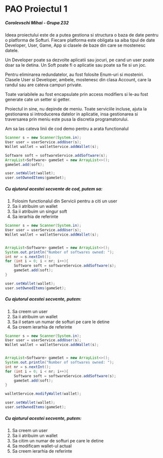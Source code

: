 # PAO Proiectul 1
##### Corolevschi Mihai - Grupa 232

Ideea proiectului este de a putea gestiona si structura o baza de date pentru o platforma de Softuri.
Fiecare platforma este obligata sa aiba tipul de date Developer, User, Game, App si clasele de baze din care se mostenesc datele.

Un Developer poate sa dezvolte aplicatii sau jocuri, pe cand un user poate doar sa le detina.
Un Soft poate fi o aplicatie sau poate sa fie si un joc.

Pentru eliminarea redundatelor, au fost folosite Enum-uri si mosteniri.
Clasele User si Developer, ambele, mostenesc din clasa Account, care la randul sau are cateva campuri private.

Toate variabilele au fost encapsulate prin access modifiers si le-au fost generate cate un setter si getter.
 
Proiectul in sine, nu depinde de meniu. Toate serviciile incluse, ajuta la gestionarea si introducerea datelor in
aplicatie, insa gestionarea si traversarea prin meniu este pusa la discretia programatorului.

Am sa las cateva linii de cod demo pentru a arata functionalul

```JAVA
Scanner s = new Scanner(System.in);
User user = userService.addUser(s);
Wallet wallet = walletService.addWallet(s);

Software soft = softwareService.addSoftware(s);
ArrayList<Software> gameSet = new ArrayList<>();
gameSet.add(soft);

user.setWallet(wallet);
user.setOwnedItems(gameSet);
```
##### Cu ajutorul acestei secvente de cod, putem sa:
1) Folosim functionalul din Servicii pentru a citi un user
2) Sa ii atribuim un wallet
3) Sa ii atribuim un singur soft
4) Sa ierarhia de referinte

```JAVA
Scanner s = new Scanner(System.in);
User user = userService.addUser(s);
Wallet wallet = walletService.addWallet(s);


ArrayList<Software> gameSet = new ArrayList<>();
System.out.println("Number of softwares owned: ");
int nr = s.nextInt();
for (int i = 0; i < nr; i++){
    Software soft = softwareService.addSoftware(s);
    gameSet.add(soft);
}

user.setWallet(wallet);
user.setOwnedItems(gameSet);
```
##### Cu ajutorul acestei secvente, putem:
1) Sa creem un user
2) Sa ii atribuim un wallet
3) Sa il setam un numar de softuri pe care le detine
4) Sa creem ierarhia de referinte

```JAVA
Scanner s = new Scanner(System.in);
User user = userService.addUser(s);
Wallet wallet = walletService.addWallet(s);


ArrayList<Software> gameSet = new ArrayList<>();
System.out.println("Number of softwares owned: ");
int nr = s.nextInt();
for (int i = 0; i < nr; i++){
    Software soft = softwareService.addSoftware(s);
    gameSet.add(soft);
}

walletService.modifyWallet(wallet);

user.setWallet(wallet);
user.setOwnedItems(gameSet);
```
##### Cu ajoturul acestei secvente, putem:
1) Sa creem un user
2) Sa ii atribuim un wallet
3) Sa citim un numar de softuri pe care le detine
4) Sa modificam wallet-ul actual
5) Sa creem ierarhia de referinte


